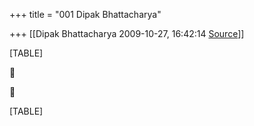 +++
title = "001 Dipak Bhattacharya"

+++
[[Dipak Bhattacharya	2009-10-27, 16:42:14 [Source](https://groups.google.com/g/bvparishat/c/Thyrx7aUlSU)]]



[TABLE]





[TABLE]

